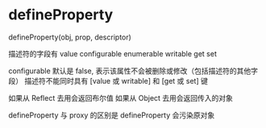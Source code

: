 # defineProperty

defineProperty(obj, prop, descriptor)

描述符的字段有
value
configurable
enumerable
writable
get
set

configurable 默认是 false, 表示该属性不会被删除或修改（包括描述符的其他字段）
描述符不能同时具有 [value 或 writable] 和 [get 或 set] 键

如果从 Reflect 去用会返回布尔值
如果从 Object 去用会返回传入的对象

defineProperty 与 proxy 的区别是 defineProperty 会污染原对象
